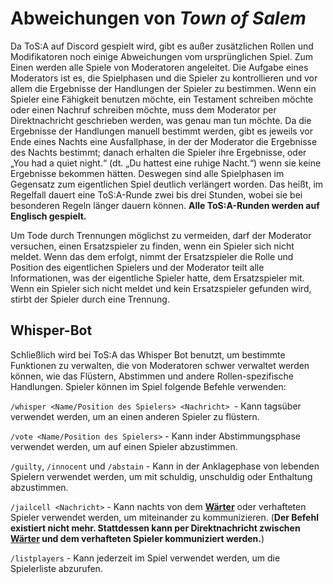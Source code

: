 # Abweichungen von _Town of Salem_

Da ToS:A auf Discord gespielt wird, gibt es außer zusätzlichen Rollen und Modifikatoren noch einige Abweichungen vom ursprünglichen Spiel. Zum Einen werden alle Spiele von Moderatoren angeleitet. Die Aufgabe eines Moderators ist es, die Spielphasen und die Spieler zu kontrollieren und vor allem die Ergebnisse der Handlungen der Spieler zu bestimmen. Wenn ein Spieler eine Fähigkeit benutzen möchte, ein Testament schreiben möchte oder einen Nachruf schreiben möchte, muss dem Moderator per Direktnachricht geschrieben werden, was genau man tun möchte. Da die Ergebnisse der Handlungen manuell bestimmt werden, gibt es jeweils vor Ende eines Nachts eine Ausfallphase, in der der Moderator die Ergebnisse des Nachts bestimmt; danach erhalten die Spieler ihre Ergebnisse, oder „You had a quiet night.“ (dt. „Du hattest eine ruhige Nacht.“) wenn sie keine Ergebnisse bekommen hätten. Deswegen sind alle Spielphasen im Gegensatz zum eigentlichen Spiel deutlich verlängert worden. Das heißt, im Regelfall dauert eine ToS:A-Runde zwei bis drei Stunden, wobei sie bei besonderen Regeln länger dauern können. **Alle ToS:A-Runden werden auf Englisch gespielt.**

Um Tode durch Trennungen möglichst zu vermeiden, darf der Moderator versuchen, einen Ersatzspieler zu finden, wenn ein Spieler sich nicht meldet. Wenn das dem erfolgt, nimmt der Ersatzspieler die Rolle und Position des eigentlichen Spielers und der Moderator teilt alle Informationen, was der eigentliche Spieler hatte, dem Ersatzspieler mit. Wenn ein Spieler sich nicht meldet und kein Ersatzspieler gefunden wird, stirbt der Spieler durch eine Trennung.

## Whisper-Bot

Schließlich wird bei ToS:A das Whisper Bot benutzt, um bestimmte Funktionen zu verwalten, die von Moderatoren schwer verwaltet werden können, wie das Flüstern, Abstimmen und andere Rollen-spezifische Handlungen. Spieler können im Spiel folgende Befehle verwenden:

`/whisper <Name/Position des Spielers> <Nachricht> `- Kann tagsüber verwendet werden, um an einen anderen Spieler zu flüstern.

`/vote <Name/Position des Spielers>` - Kann inder Abstimmungsphase verwendet werden, um auf einen Spieler abzustimmen.

`/guilty`, `/innocent` und `/abstain` - Kann in der Anklagephase von lebenden Spielern verwendet werden, um mit schuldig, unschuldig oder Enthaltung abzustimmen.

`/jailcell <Nachricht>` - Kann nachts von dem [**Wärter**](./waerter.md) oder verhafteten Spieler verwendet werden, um miteinander zu kommunizieren. (**Der Befehl existiert nicht mehr. Stattdessen kann per Direktnachricht zwischen [Wärter](./waerter.md) und dem verhafteten Spieler kommuniziert werden.**)

`/listplayers` - Kann jederzeit im Spiel verwendet werden, um die Spielerliste abzurufen.
